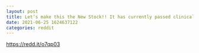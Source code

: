 ```yaml
--- 
layout: post 
title: Let’s make this the New Stock!! It has currently passed clinical trials. Initiation of Phase 1b Clinical Trial of VK0214 in Patients with X-ALD 
date: 2021-06-25 1624637122 
categories: reddit 
--- 
```

https://redd.it/o7qp03